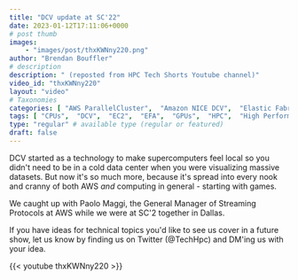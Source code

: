```yaml
---
title: "DCV update at SC'22"
date: 2023-01-12T17:11:06+0000
# post thumb
images:
    - "images/post/thxKWNny220.png"
author: "Brendan Bouffler"
# description
description: " (reposted from HPC Tech Shorts Youtube channel)"
video_id: "thxKWNny220"
layout: "video"
# Taxonomies
categories: [ "AWS ParallelCluster",  "Amazon NICE DCV",  "Elastic Fabric Adapter",  "Life Sciences", ]
tags: [ "CPUs",  "DCV",  "EC2",  "EFA",  "GPUs",  "HPC",  "High Performance Computing",  "Lustre",  "MPI",  "ParallelCluster",  "Schedulers",  "Storage",  "autoscaling",  "bioinformatics",  "cloud computing",  "desktop streaming",  "elastic",  "elastic fabric adapter",  "infiniband",  "scientific computing",  "streaming protocols",  "technical computing",  "tightly-coupled",  "virtualization",  "visualization",  "vizualization",  "techshorts", ]
type: "regular" # available type (regular or featured)
draft: false
---
```


DCV started as a technology to make supercomputers feel local so you didn't need to be in a cold data center when you were visualizing massive datasets. But now it's so much more, because it's spread into every nook and cranny of both AWS *and* computing in general - starting with games.

We caught up with Paolo Maggi, the General Manager of Streaming Protocols at AWS while we were at SC'2 together in Dallas.

If you have ideas for technical topics you'd like to see us cover in a future show, let us know by finding us on Twitter (@TechHpc) and DM'ing us with your idea.

{{< youtube thxKWNny220 >}}